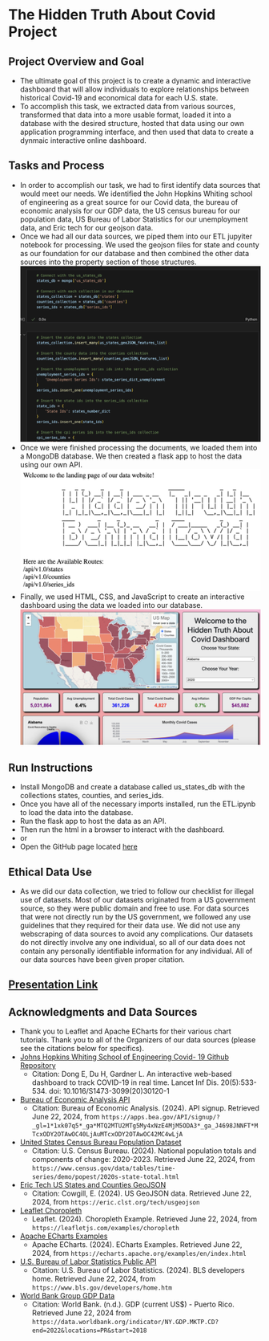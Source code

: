 # The Hidden Truth About Covid Project
## Project Overview and Goal
- The ultimate goal of this project is to create a dynamic and interactive dashboard that will allow individuals to explore relationships between historical Covid-19 and economical data for each U.S. state.
- To accomplish this task, we extracted data from various sources, transformed that data into a more usable format, loaded it into a database with the desired structure, hosted that data using our own application programming interface, and then used that data to create a dynmaic interactive online dashboard.
## Tasks and Process
- In order to accomplish our task, we had to first identify data sources that would meet our needs. We identified the John Hopkins Whiting school of engineering as a great source for our Covid data, the bureau of economic analysis for our GDP data, the US census bureau for our population data, US Bureau of Labor Statistics for our unemployment data, and Eric tech for our geojson data.
- Once we had all our data sources, we piped them into our ETL jupyiter notebook for processing. We used the geojson files for state and county as our foundation for our database and then combined the other data sources into the property section of those structures.
![Logo](Resources/mongo.png)
- Once we were finished processing the documents, we loaded them into a MongoDB database. We then created a flask app to host the data using our own API.
![Logo](Resources/flask_landing_page.png)
- Finally, we used HTML, CSS, and JavaScript to create an interactive dashboard using the data we loaded into our database.
![Logo](Resources/dashboard.png)
## Run Instructions
- Install MongoDB and create a database called us_states_db with the collections states, counties, and series_ids.
- Once you have all of the necessary imports installed, run the ETL.ipynb to load the data into the database.
- Run the flask app to host the data as an API.
- Then run the html in a browser to interact with the dashboard.
- or
- Open the GitHub page located [here](https://bburwinkel0721.github.io/covid_project/)
## Ethical Data Use
- As we did our data collection, we tried to follow our checklist for illegal use of datasets. Most of our datasets originated from a US government source, so they were public domain and free to use. For data sources that were not directly run by the US government, we followed any use guidelines that they required for their data use. We did not use any webscraping of data sources to avoid any complications. Our datasets do not directly involve any one individual, so all of our data does not contain any personally identifiable information for any individual. All of our data sources have been given proper citation.
## [Presentation Link](https://docs.google.com/presentation/d/1-6jFAtXNObbaPopxcbQmAXAUhXvNHklNhyZMqLEYZaE/edit#slide=id.g2ad09d5c6ba_0_253)
## Acknowledgments and Data Sources
- Thank you to Leaflet and Apache ECharts for their various chart tutorials. Thank you to all of the Organizers of our data sources (please see the citations below for specifics).
- [Johns Hopkins Whiting School of Engineering Covid- 19 Github Repository](https://github.com/CSSEGISandData/COVID-19)
    - Citation: Dong E, Du H, Gardner L. An interactive web-based dashboard to track COVID-19 in real time. Lancet Inf Dis. 20(5):533-534. doi: 10.1016/S1473-3099(20)30120-1
- [Bureau of Economic Analysis API ](https://apps.bea.gov/API/signup/?_gl=1*1xk07q5*_ga*MTQ2MTU2MTg5My4xNzE4MjM5ODA3*_ga_J4698JNNFT*MTcxODY2OTAwOC40LjAuMTcxODY2OTAwOC42MC4wLjA.)
    - Citation: Bureau of Economic Analysis. (2024). API signup. Retrieved June 22, 2024, from `https://apps.bea.gov/API/signup/?_gl=1*1xk07q5*_ga*MTQ2MTU2MTg5My4xNzE4MjM5ODA3*_ga_J4698JNNFT*MTcxODY2OTAwOC40LjAuMTcxODY2OTAwOC42MC4wLjA`
- [United States Census Bureau Population Dataset](https://www.census.gov/data/tables/time-series/demo/popest/2020s-state-total.html)
    - Citation: U.S. Census Bureau. (2024). National population totals and components of change: 2020-2023. Retrieved June 22, 2024, from `https://www.census.gov/data/tables/time-series/demo/popest/2020s-state-total.html`
- [Eric Tech US States and Counties GeoJSON](https://eric.clst.org/tech/usgeojson/)
    - Citation: Cowgill, E. (2024). US GeoJSON data. Retrieved June 22, 2024, from `https://eric.clst.org/tech/usgeojson`
- [Leaflet Choropleth](https://leafletjs.com/examples/geojson/)
    - Leaflet. (2024). Choropleth Example. Retrieved June 22, 2024, from `https://leafletjs.com/examples/choropleth`
- [Apache ECharts Examples](https://echarts.apache.org/examples/en/index.html)
    - Apache ECharts. (2024). ECharts Examples. Retrieved June 22, 2024, from `https://echarts.apache.org/examples/en/index.html`
- [U.S. Bureau of Labor Statistics Public API](https://www.bls.gov/developers/home.htm)
    - Citation: U.S. Bureau of Labor Statistics. (2024). BLS developers home. Retrieved June 22, 2024, from `https://www.bls.gov/developers/home.htm`
- [World Bank Group GDP Data](https://data.worldbank.org/indicator/NY.GDP.MKTP.CD?end=2022&locations=PR&start=2018)
    - Citation: World Bank. (n.d.). GDP (current US$) - Puerto Rico. Retrieved June 22, 2024 from `https://data.worldbank.org/indicator/NY.GDP.MKTP.CD?end=2022&locations=PR&start=2018`
    
